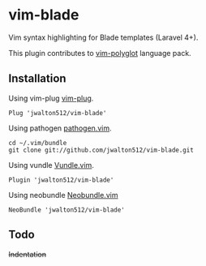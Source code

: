 # vim-blade #

Vim syntax highlighting for Blade templates (Laravel 4+).

This plugin contributes to [vim-polyglot](https://github.com/sheerun/vim-polyglot) language pack.

Installation
------------

Using vim-plug
[vim-plug](https://github.com/junegunn/vim-plug).

    Plug 'jwalton512/vim-blade'

Using pathogen 
[pathogen.vim](https://github.com/tpope/vim-pathogen).  

    cd ~/.vim/bundle
    git clone git://github.com/jwalton512/vim-blade.git

Using vundle
[Vundle.vim](https://github.com/gmarik/Vundle.vim).

    Plugin 'jwalton512/vim-blade'

Using neobundle
[Neobundle.vim](https://github.com/Shougo/neobundle.vim)

    NeoBundle 'jwalton512/vim-blade'

Todo
----

~~Indentation~~
